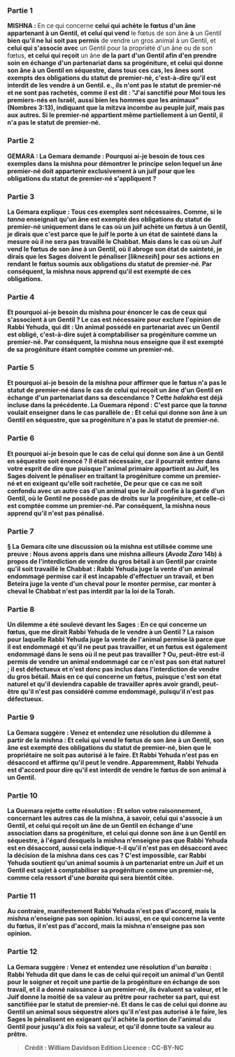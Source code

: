 
### Partie 1
<strong>MISHNA : </strong>En ce qui concerne <b>celui qui achète le fœtus d'un âne appartenant à un Gentil, et celui qui vend</b> le fœtus de son âne <b>à</b> un Gentil <b>bien qu'il ne lui soit pas permis</b> de vendre un gros animal à un Gentil, et <b>celui qui s'associe avec</b> un Gentil pour la propriété d'un âne ou de son fœtus, <b>et celui qui reçoit</b> un âne <b>de la part d'un Gentil afin d'en prendre soin en échange d'un partenariat dans sa progéniture, <b>et celui qui donne</b> son âne <b>à</b> un Gentil <b>en séquestre,</b> dans tous ces cas, les ânes sont <b>exempts des</b> obligations du statut de <b>premier-né,</b> c'est-à-dire qu'il est interdit de les vendre à un Gentil. e., ils n'ont pas le statut de premier-né et ne sont pas rachetés, <b>comme il est dit :</b> "J'ai sanctifié pour Moi tous les premiers-nés <b>en Israël,</b> aussi bien les hommes que les animaux" (Nombres 3:13), indiquant que la mitzva incombe au peuple juif, <b>mais pas aux autres.</b> Si le premier-né appartient même partiellement à un Gentil, il n'a pas le statut de premier-né.

### Partie 2
<strong>GEMARA : </strong>La Gemara demande : <b>Pourquoi ai-je</b> besoin de <b>tous ces</b> exemples dans la mishna pour démontrer le principe selon lequel un âne premier-né doit appartenir exclusivement à un juif pour que les obligations du statut de premier-né s'appliquent ?

### Partie 3
La Gemara explique : Tous ces exemples <b>sont nécessaires. Comme, si</b> le <i>tanna</i> <b>enseignait</b> qu'un âne est exempté des obligations du statut de premier-né uniquement dans le cas où un juif <b>achète</b> un fœtus à un Gentil, <b>je dirais</b> que c'est <b>parce que</b> le juif <b>le porte à</b> un état de <b>sainteté</b> dans la mesure où il ne sera pas travaillé le Chabbat. <b>Mais</b> dans le cas où un Juif <b>vend</b> le fœtus de son âne à un Gentil, <b>où il abroge</b> son état de <b>sainteté,</b> je dirais <b>que les Sages <b>doivent le pénaliser [<i>likneseih</i>]</b> pour ses actions en rendant le fœtus soumis aux obligations du statut de premier-né. Par conséquent, la mishna <b>nous apprend</b> qu'il est exempté de ces obligations.

### Partie 4
<b>Et pourquoi ai-je</b> besoin du mishna pour énoncer le cas de <b>ceux qui s'associent</b> à un Gentil ? Le cas est nécessaire <b>pour exclure</b> l'opinion <b>de Rabbi Yehuda, qui dit :</b> Un animal possédé en <b>partenariat</b> avec <b>un Gentil est obligé,</b> c'est-à-dire sujet à comptabiliser sa progéniture <b>comme un premier-né.</b> Par conséquent, la mishna <b>nous enseigne que</b> il <b>est exempté de</b> sa progéniture étant comptée <b>comme un premier-né.</b>

### Partie 5
<b>Et pourquoi ai-je</b> besoin de la mishna pour affirmer que le fœtus n'a pas le statut de premier-né dans le cas de <b>celui qui reçoit</b> un âne d'un Gentil en échange d'un partenariat dans sa descendance ? Cette <i>halakha</i> est déjà incluse dans la précédente. La Guemara répond : C'est <b>parce que</b> la <i>tanna</i> <b>voulait enseigner</b> dans le cas parallèle de : <b>Et celui qui donne</b> son âne <b>à</b> un Gentil <b>en séquestre,</b> que sa progéniture n'a pas le statut de premier-né.

### Partie 6
<b>Et pourquoi ai-je</b> besoin que le cas de <b>celui qui donne</b> son âne <b>à</b> un Gentil <b>en séquestre</b> soit énoncé ? Il <b>était nécessaire,</b> car il pourrait <b>entrer dans votre esprit de dire</b> que <b>puisque l'animal primaire appartient au Juif,</b> les Sages <b>doivent le pénaliser</b> en traitant la progéniture comme un premier-né et en exigeant qu'elle soit rachetée, <b>De peur</b> que ce cas ne soit confondu avec un autre</b> cas d'un <b>animal</b> que le Juif confie à la garde d'un Gentil, où le Gentil ne possède pas de droits sur la progéniture, et celle-ci est comptée comme un premier-né. Par conséquent, la mishna <b>nous apprend</b> qu'il n'est pas pénalisé.

### Partie 7
§ La Gemara cite une discussion où la mishna est utilisée comme une preuve : <b>Nous avons appris</b> dans une mishna <b>ailleurs</b> (<i>Avoda Zara</i> 14b) à propos de l'interdiction de vendre du gros bétail à un Gentil par crainte qu'il soit travaillé le Chabbat : <b>Rabbi Yehuda juge</b> la vente <b>d'un animal endommagé</b> <b>permise</b> car il est incapable d'effectuer un travail, <b>et ben Beteira juge</b> la vente <b>d'un cheval</b> pour le monter <b>permise,</b> car monter à cheval le Chabbat n'est pas interdit par la loi de la Torah.

### Partie 8
<b>Un dilemme a été soulevé devant</b> les Sages : En ce qui concerne <b>un fœtus, que</b> me dirait <b>Rabbi Yehuda</b> de le vendre à un Gentil ? La <b>raison pour laquelle Rabbi Yehuda juge</b> la vente de l'animal <b>permise là parce que</b> il est <b>endommagé</b> et qu'il ne peut pas travailler, <b>et un fœtus est également endommagé</b> dans le sens où il ne peut pas travailler ? <b>Ou, peut-être</b> est-il permis de vendre <b>un animal endommagé</b> car <b>ce n'est pas son état naturel</b> ; il est défectueux et n'est donc pas inclus dans l'interdiction de vendre du gros bétail. <b>Mais</b> en ce qui concerne <b>un fœtus, puisque c'est son état naturel</b> et qu'il deviendra capable de travailler après avoir grandi, peut-être qu'il <b>n'est pas</b> considéré comme <b>endommagé,</b> puisqu'il n'est pas défectueux.

### Partie 9
La Gemara suggère : <b>Venez</b> et <b>entendez</b> une résolution du dilemme à partir de la mishna : <b>Et celui qui vend</b> le fœtus de son âne <b>à</b> un Gentil, son âne est exempté des obligations du statut de premier-né, <b>bien que</b> le propriétaire <b>ne soit pas autorisé</b> à le faire. <b>Et Rabbi Yehuda n'est pas en désaccord</b> et affirme qu'il peut le vendre. Apparemment, Rabbi Yehuda est d'accord pour dire qu'il est interdit de vendre le fœtus de son animal à un Gentil.

### Partie 10
La Guemara rejette cette résolution : <b>Et selon votre raisonnement,</b> concernant les autres cas de la mishna, à savoir, <b>celui qui s'associe</b> à un Gentil, <b>et celui qui reçoit</b> un âne <b>de</b> un Gentil en échange d'une association dans sa progéniture, <b>et celui qui donne</b> son âne <b>à</b> un Gentil <b>en séquestre,</b> à l'égard desquels <b>la mishna <b>n'enseigne pas</b> que Rabbi Yehuda est en désaccord, <b>aussi</b> cela indique-t-il <b>qu'il n'est pas en désaccord</b> avec la décision de la mishna dans ces cas ? C'est impossible, car Rabbi Yehuda soutient qu'un animal soumis à un partenariat entre un Juif et un Gentil est sujet à comptabiliser sa progéniture comme un premier-né, comme cela ressort d'une <i>baraita</i> qui sera bientôt citée.

### Partie 11
<b>Au contraire,</b> manifestement Rabbi Yehuda <b>n'est pas d'accord, mais</b> la mishna <b>n'enseigne pas</b> son opinion. <b>Ici aussi,</b> en ce qui concerne la vente du fœtus, <b>il n'est pas d'accord, mais</b> la mishna <b>n'enseigne pas</b> son opinion.

### Partie 12
La Gemara suggère : <b>Venez</b> et <b>entendez</b> une résolution d'un <i>baraita</i> : <b>Rabbi Yehuda dit</b> que dans le cas de <b>celui qui reçoit un animal d'un Gentil</b> pour le soigner et reçoit une partie de la progéniture en échange de son travail, <b>et il a donné naissance</b> à un premier-né, <b>ils évaluent sa valeur, et</b> le Juif <b>donne la moitié de sa valeur au prêtre</b> pour racheter sa part, qui est sanctifiée par le statut de premier-né. <b>Et</b> dans le cas de <b>celui qui donne</b> au Gentil un animal <b>sous séquestre alors qu'il n'est pas autorisé</b> à le faire, les Sages le <b>pénalisent</b> en exigeant qu'il achète la portion de l'animal du Gentil pour <b>jusqu'à dix</b> fois <b>sa valeur, et qu'il donne toute sa valeur au prêtre.</b>

>Crédit : William Davidson Edition
>Licence : CC-BY-NC